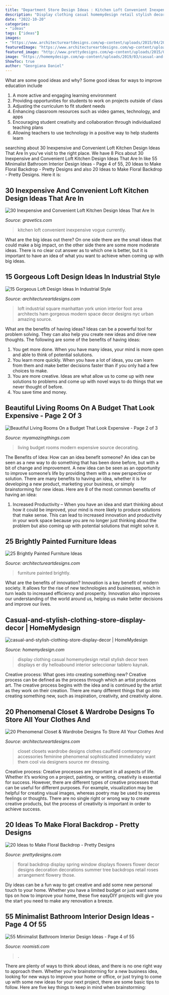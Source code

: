 ```yaml
---
title: "Department Store Design Ideas : Kitchen Loft Convenient Inexpensive Vogue Currently"
description: "Display clothing casual homemydesign retail stylish decor teen displays er diy helloabound interior seleccionar tablero kaynak"
date: "2022-10-20"
categories:
- "ideas"
tags: ["ideas"]
images:
- "https://www.architectureartdesigns.com/wp-content/uploads/2015/04/20-Phenomenal-Closet-Wardrobe-Designs-To-Store-All-Your-Clothes-And-Accessories-In-14-630x968.jpg"
featuredImage: "https://www.architectureartdesigns.com/wp-content/uploads/2015/04/20-Phenomenal-Closet-Wardrobe-Designs-To-Store-All-Your-Clothes-And-Accessories-In-14-630x968.jpg"
featured_image: "http://www.prettydesigns.com/wp-content/uploads/2015/07/20-ideas-to-make-floral-backdrop8.jpg"
image: "https://homemydesign.com/wp-content/uploads/2019/03/casual-and-stylish-clothing-store-display-decor.jpg"
ShowToc: true
author: "Georgiana Daniel"
---
```



What are some good ideas and why?
Some good ideas for ways to improve education include 
1. A more active and engaging learning environment 
2. Providing opportunities for students to work on projects outside of class 
3. Adjusting the curriculum to fit student needs 
4. Enhancing classroom resources such as video games, technology, and apps 
5. Encouraging student creativity and collaboration through individualized teaching plans 
6. Allowing teachers to use technology in a positive way to help students learn 

	

		
searching about 30 Inexpensive and Convenient Loft Kitchen Design Ideas That Are In you've visit to the right place. We have 8 Pics about 30 Inexpensive and Convenient Loft Kitchen Design Ideas That Are In like 55 Minimalist Bathroom Interior Design Ideas - Page 4 of 55, 20 Ideas to Make Floral Backdrop - Pretty Designs and also 20 Ideas to Make Floral Backdrop - Pretty Designs. Here it is:
		
    
## 30 Inexpensive And Convenient Loft Kitchen Design Ideas That Are In

<img loading=lazy src="https://www.gravetics.com/wp-content/uploads/2017/09/Beautiful-Kitchen-Design-For-Loft-Apartment.jpg" onerror="this.onerror=null;this.src='https://tse4.mm.bing.net/th?id=OIP.gxOO6JDykgZN3kHHYR0jfgAAAA&amp;pid=15.1';" alt="30 Inexpensive and Convenient Loft Kitchen Design Ideas That Are In">

_Source: gravetics.com_

>kitchen loft convenient inexpensive vogue currently. 

	

What are the big ideas out there?
On one side there are the small ideas that could make a big impact, on the other side there are some more moderate ideas. There is no clear cut answer as to which one is better, but it is important to have an idea of what you want to achieve when coming up with big ideas.

    
## 15 Gorgeous Loft Design Ideas In Industrial Style

<img loading=lazy src="https://www.architectureartdesigns.com/wp-content/uploads/2015/06/142.jpg" onerror="this.onerror=null;this.src='https://tse1.mm.bing.net/th?id=OIP.gLTukKNYkGhGl0Ef0ksQ5QHaE8&amp;pid=15.1';" alt="15 Gorgeous Loft Design Ideas In Industrial Style">

_Source: architectureartdesigns.com_

>loft industrial square manhattan york union interior foot area architects ham gorgeous modern space decor designs nyc urban amazing source. 

	

What are the benefits of having ideas?
Ideas can be a powerful tool for problem solving. They can also help you create new ideas and drive new thoughts. The following are some of the benefits of having ideas: 
1. You get more done. When you have many ideas, your mind is more open and able to think of potential solutions. 
2. You learn more quickly. When you have a lot of ideas, you can learn from them and make better decisions faster than if you only had a few choices to make. 
3. You are more creative. Ideas are what allow us to come up with new solutions to problems and come up with novel ways to do things that we never thought of before. 
4. You save time and money.

    
## Beautiful Living Rooms On A Budget That Look Expensive - Page 2 Of 3

<img loading=lazy src="http://myamazingthings.com/wp-content/uploads/2017/04/magnificent-modern-living-room-ideas-on-a-budget-living-room-decoration-apartment-living-room-decorating-ideas-on-a.jpg" onerror="this.onerror=null;this.src='https://tse1.mm.bing.net/th?id=OIP.rGI_1EB-83w6s8mm-NVtCgHaGd&amp;pid=15.1';" alt="Beautiful Living Rooms On a Budget That Look Expensive - Page 2 of 3">

_Source: myamazingthings.com_

>living budget rooms modern expensive source decorating. 

	

The Benefits of Idea: How can an idea benefit someone?
An idea can be seen as a new way to do something that has been done before, but with a bit of change and improvement. A new idea can be seen as an opportunity to improve someone’s life by providing them with a new perspective or solution. There are many benefits to having an idea, whether it is for developing a new product, marketing your business, or simply brainstorming for new ideas. Here are 8 of the most common benefits of having an idea: 
1. Increased Productivity – When you have an idea and start thinking about how it could be improved, your mind is more likely to produce solutions that make sense. This can lead to increased innovation and productivity in your work space because you are no longer just thinking about the problem but also coming up with potential solutions that might solve it. 

    
## 25 Brightly Painted Furniture Ideas

<img loading=lazy src="https://www.architectureartdesigns.com/wp-content/uploads/2013/06/253-630x942.jpg" onerror="this.onerror=null;this.src='https://tse3.mm.bing.net/th?id=OIP.sDEQrrEc9YdJ9UsCdI0XQwHaLE&amp;pid=15.1';" alt="25 Brightly Painted Furniture Ideas">

_Source: architectureartdesigns.com_

>furniture painted brightly. 

	

What are the benefits of innovation?
Innovation is a key benefit of modern society. It allows for the rise of new technologies and businesses, which in turn leads to increased efficiency and prosperity. Innovation also improves our understanding of the world around us, helping us make better decisions and improve our lives.

    
## Casual-and-stylish-clothing-store-display-decor | HomeMydesign

<img loading=lazy src="https://homemydesign.com/wp-content/uploads/2019/03/casual-and-stylish-clothing-store-display-decor.jpg" onerror="this.onerror=null;this.src='https://tse4.mm.bing.net/th?id=OIP.QGwc3pxSMTefEQRCgOhzcAHaLG&amp;pid=15.1';" alt="casual-and-stylish-clothing-store-display-decor | HomeMydesign">

_Source: homemydesign.com_

>display clothing casual homemydesign retail stylish decor teen displays er diy helloabound interior seleccionar tablero kaynak. 

	

Creative process: What goes into creating something new?
Creative process can be defined as the process through which an artist produces art. The creative process begins with the idea and is continued by the artist as they work on their creation. There are many different things that go into creating something new, such as inspiration, creativity, and creativity alone.

    
## 20 Phenomenal Closet &amp; Wardrobe Designs To Store All Your Clothes And

<img loading=lazy src="https://www.architectureartdesigns.com/wp-content/uploads/2015/04/20-Phenomenal-Closet-Wardrobe-Designs-To-Store-All-Your-Clothes-And-Accessories-In-14-630x968.jpg" onerror="this.onerror=null;this.src='https://tse3.mm.bing.net/th?id=OIP.k3X9sW7veyJZu1fqtIhLLAHaLY&amp;pid=15.1';" alt="20 Phenomenal Closet &amp; Wardrobe Designs To Store All Your Clothes And">

_Source: architectureartdesigns.com_

>closet closets wardrobe designs clothes caulfield contemporary accessories feminine phenomenal sophisticated immediately want them cool via designers source mr dressing. 

	

Creative process:
Creative processes are important in all aspects of life. Whether it’s working on a project, painting, or writing, creativity is essential for success. However, there are different types of creative processes that can be useful for different purposes. For example, visualization may be helpful for creating visual images, whereas poetry may be used to express feelings or thoughts. There are no single right or wrong way to create creative products, but the process of creativity is important in order to achieve success.

    
## 20 Ideas To Make Floral Backdrop - Pretty Designs

<img loading=lazy src="http://www.prettydesigns.com/wp-content/uploads/2015/07/20-ideas-to-make-floral-backdrop8.jpg" onerror="this.onerror=null;this.src='https://tse3.mm.bing.net/th?id=OIP.JEzpeY9e4OuUtpWpAP6CpAHaLH&amp;pid=15.1';" alt="20 Ideas to Make Floral Backdrop - Pretty Designs">

_Source: prettydesigns.com_

>floral backdrop display spring window displays flowers flower decor designs decoration decorations summer tree backdrops retail roses arrangement flowery those. 

	

Diy ideas can be a fun way to get creative and add some new personal touch to your home. Whether you have a limited budget or just want some tips on how to improve your home, these five easyDIY projects will give you the start you need to make any renovation a breeze.

    
## 55 Minimalist Bathroom Interior Design Ideas - Page 4 Of 55

<img loading=lazy src="https://roomisti.com/wp-content/uploads/2019/02/55-Minimalist-Bathroom-Interior-Design-Ideas-4.jpg" onerror="this.onerror=null;this.src='https://tse3.mm.bing.net/th?id=OIP.pQl6ncFRdESlRtA8q1vBSwHaJ4&amp;pid=15.1';" alt="55 Minimalist Bathroom Interior Design Ideas - Page 4 of 55">

_Source: roomisti.com_

>. 

	

There are plenty of ways to think about ideas, and there is no one right way to approach them. Whether you're brainstorming for a new business idea, looking for new ways to improve your home or office, or just trying to come up with some new ideas for your next project, there are some basic tips to follow. Here are five key things to keep in mind when brainstorming: 

